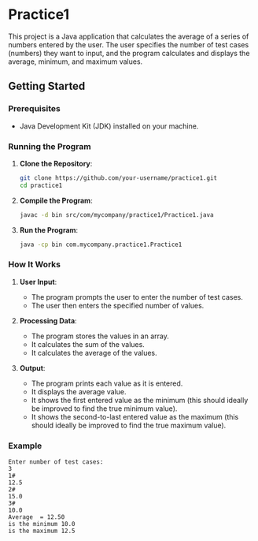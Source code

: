 # Practice1

This project is a Java application that calculates the average of a series of numbers entered by the user. The user specifies the number of test cases (numbers) they want to input, and the program calculates and displays the average, minimum, and maximum values.

## Getting Started

### Prerequisites

- Java Development Kit (JDK) installed on your machine.

### Running the Program

1. **Clone the Repository**:
    ```sh
    git clone https://github.com/your-username/practice1.git
    cd practice1
    ```

2. **Compile the Program**:
    ```sh
    javac -d bin src/com/mycompany/practice1/Practice1.java
    ```

3. **Run the Program**:
    ```sh
    java -cp bin com.mycompany.practice1.Practice1
    ```

### How It Works

1. **User Input**:
    - The program prompts the user to enter the number of test cases.
    - The user then enters the specified number of values.

2. **Processing Data**:
    - The program stores the values in an array.
    - It calculates the sum of the values.
    - It calculates the average of the values.

3. **Output**:
    - The program prints each value as it is entered.
    - It displays the average value.
    - It shows the first entered value as the minimum (this should ideally be improved to find the true minimum value).
    - It shows the second-to-last entered value as the maximum (this should ideally be improved to find the true maximum value).

### Example

```plaintext
Enter number of test cases:
3
1#
12.5
2#
15.0
3#
10.0
Average  = 12.50
is the minimum 10.0
is the maximum 12.5
